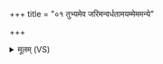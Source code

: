 +++
title = "०१ तुभ्यमेव जरिमन्वर्धतामयम्मेममन्ये"

+++
<details><summary>मूलम् (VS)</summary>

तुभ्य॑मे॒व ज॑रिमन्वर्धताम॒यम्मेमम॒न्ये मृ॒त्यवो॑ हिंसिषुः श॒तं ये।  
मा॒तेव॑ पु॒त्रं प्रम॑ना उ॒पस्थे॑ मि॒त्र ए॑नं मि॒त्रिया॑त्पा॒त्वंह॑सः ॥
</details>